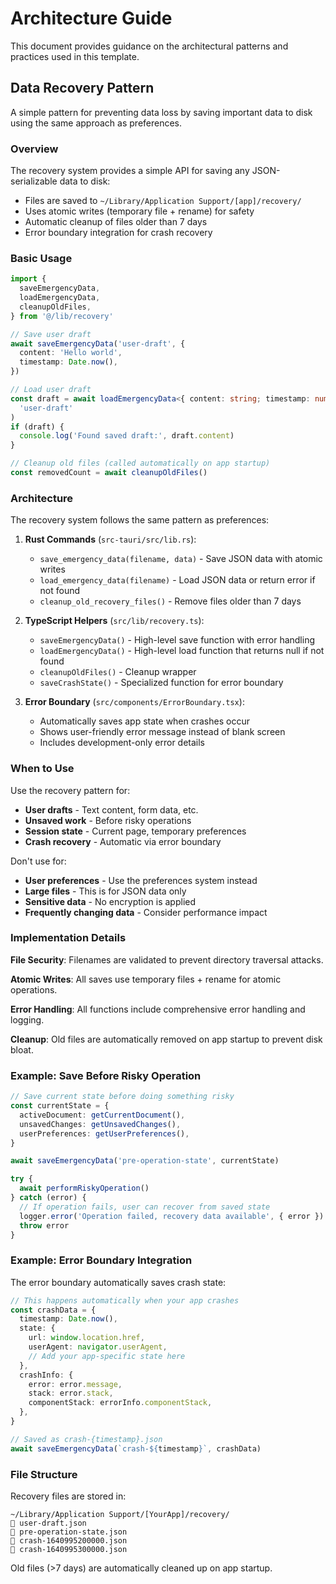 # Architecture Guide

This document provides guidance on the architectural patterns and practices used in this template.

## Data Recovery Pattern

A simple pattern for preventing data loss by saving important data to disk using the same approach as preferences.

### Overview

The recovery system provides a simple API for saving any JSON-serializable data to disk:

- Files are saved to `~/Library/Application Support/[app]/recovery/`
- Uses atomic writes (temporary file + rename) for safety
- Automatic cleanup of files older than 7 days
- Error boundary integration for crash recovery

### Basic Usage

```typescript
import {
  saveEmergencyData,
  loadEmergencyData,
  cleanupOldFiles,
} from '@/lib/recovery'

// Save user draft
await saveEmergencyData('user-draft', {
  content: 'Hello world',
  timestamp: Date.now(),
})

// Load user draft
const draft = await loadEmergencyData<{ content: string; timestamp: number }>(
  'user-draft'
)
if (draft) {
  console.log('Found saved draft:', draft.content)
}

// Cleanup old files (called automatically on app startup)
const removedCount = await cleanupOldFiles()
```

### Architecture

The recovery system follows the same pattern as preferences:

1. **Rust Commands** (`src-tauri/src/lib.rs`):
   - `save_emergency_data(filename, data)` - Save JSON data with atomic writes
   - `load_emergency_data(filename)` - Load JSON data or return error if not found
   - `cleanup_old_recovery_files()` - Remove files older than 7 days

2. **TypeScript Helpers** (`src/lib/recovery.ts`):
   - `saveEmergencyData()` - High-level save function with error handling
   - `loadEmergencyData()` - High-level load function that returns null if not found
   - `cleanupOldFiles()` - Cleanup wrapper
   - `saveCrashState()` - Specialized function for error boundary

3. **Error Boundary** (`src/components/ErrorBoundary.tsx`):
   - Automatically saves app state when crashes occur
   - Shows user-friendly error message instead of blank screen
   - Includes development-only error details

### When to Use

Use the recovery pattern for:

- **User drafts** - Text content, form data, etc.
- **Unsaved work** - Before risky operations
- **Session state** - Current page, temporary preferences
- **Crash recovery** - Automatic via error boundary

Don't use for:

- **User preferences** - Use the preferences system instead
- **Large files** - This is for JSON data only
- **Sensitive data** - No encryption is applied
- **Frequently changing data** - Consider performance impact

### Implementation Details

**File Security**: Filenames are validated to prevent directory traversal attacks.

**Atomic Writes**: All saves use temporary files + rename for atomic operations.

**Error Handling**: All functions include comprehensive error handling and logging.

**Cleanup**: Old files are automatically removed on app startup to prevent disk bloat.

### Example: Save Before Risky Operation

```typescript
// Save current state before doing something risky
const currentState = {
  activeDocument: getCurrentDocument(),
  unsavedChanges: getUnsavedChanges(),
  userPreferences: getUserPreferences(),
}

await saveEmergencyData('pre-operation-state', currentState)

try {
  await performRiskyOperation()
} catch (error) {
  // If operation fails, user can recover from saved state
  logger.error('Operation failed, recovery data available', { error })
  throw error
}
```

### Example: Error Boundary Integration

The error boundary automatically saves crash state:

```typescript
// This happens automatically when your app crashes
const crashData = {
  timestamp: Date.now(),
  state: {
    url: window.location.href,
    userAgent: navigator.userAgent,
    // Add your app-specific state here
  },
  crashInfo: {
    error: error.message,
    stack: error.stack,
    componentStack: errorInfo.componentStack,
  },
}

// Saved as crash-{timestamp}.json
await saveEmergencyData(`crash-${timestamp}`, crashData)
```

### File Structure

Recovery files are stored in:

```
~/Library/Application Support/[YourApp]/recovery/
   user-draft.json
   pre-operation-state.json
   crash-1640995200000.json
   crash-1640995300000.json
```

Old files (>7 days) are automatically cleaned up on app startup.
